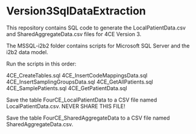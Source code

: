 # Version3SqlDataExtraction
This repository contains SQL code to generate the LocalPatientData.csv and SharedAggregateData.csv files for 4CE Version 3.

The MSSQL-i2b2 folder contains scripts for Microsoft SQL Server and the i2b2 data model.

Run the scripts in this order:

4CE_CreateTables.sql
4CE_InsertCodeMappingsData.sql
4CE_InsertSamplingGroupsData.sql
4CE_GetAllPatients.sql
4CE_SamplePatients.sql
4CE_GetPatientData.sql

Save the table FourCE_LocalPatientData to a CSV file named LocalPatientData.csv. NEVER SHARE THIS FILE!

Save the table FourCE_SharedAggregateData to a CSV file named SharedAggregateData.csv.
